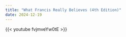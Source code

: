 ```yaml
---
title: "What Francis Really Believes (4th Edition)"
date: 2024-12-19
---
```


{{< youtube fvjmveYw0tE >}}
